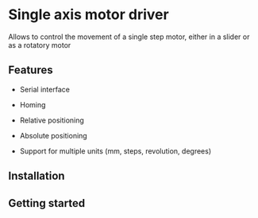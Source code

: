 # Single axis motor driver

Allows to control the movement of a single step motor, either in a slider
or as a rotatory motor

## Features

* Serial interface

* Homing

* Relative positioning

* Absolute positioning

* Support for multiple units (mm, steps, revolution, degrees)

## Installation

## Getting started

